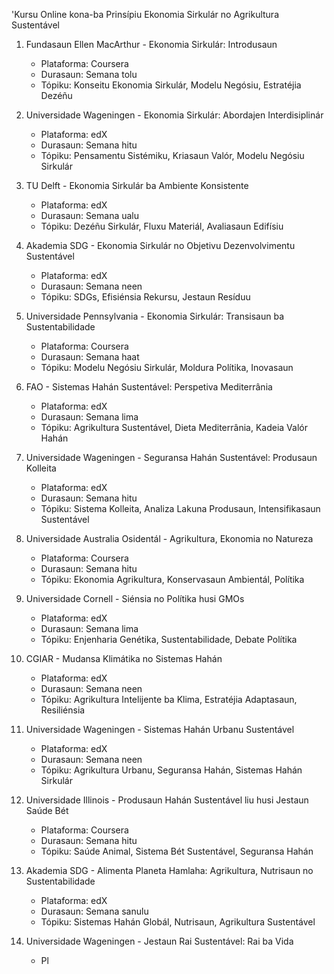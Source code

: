 'Kursu Online kona-ba Prinsípiu Ekonomia Sirkulár no Agrikultura Sustentável

1. Fundasaun Ellen MacArthur - Ekonomia Sirkulár: Introdusaun
   - Plataforma: Coursera
   - Durasaun: Semana tolu
   - Tópiku: Konseitu Ekonomia Sirkulár, Modelu Negósiu, Estratéjia Dezéñu

2. Universidade Wageningen - Ekonomia Sirkulár: Abordajen Interdisiplinár
   - Plataforma: edX
   - Durasaun: Semana hitu
   - Tópiku: Pensamentu Sistémiku, Kriasaun Valór, Modelu Negósiu Sirkulár

3. TU Delft - Ekonomia Sirkulár ba Ambiente Konsistente
   - Plataforma: edX
   - Durasaun: Semana ualu
   - Tópiku: Dezéñu Sirkulár, Fluxu Materiál, Avaliasaun Edifísiu

4. Akademia SDG - Ekonomia Sirkulár no Objetivu Dezenvolvimentu Sustentável
   - Plataforma: edX
   - Durasaun: Semana neen
   - Tópiku: SDGs, Efisiénsia Rekursu, Jestaun Resíduu

5. Universidade Pennsylvania - Ekonomia Sirkulár: Transisaun ba Sustentabilidade
   - Plataforma: Coursera
   - Durasaun: Semana haat
   - Tópiku: Modelu Negósiu Sirkulár, Moldura Polítika, Inovasaun

6. FAO - Sistemas Hahán Sustentável: Perspetiva Mediterrânia
   - Plataforma: edX
   - Durasaun: Semana lima
   - Tópiku: Agrikultura Sustentável, Dieta Mediterrânia, Kadeia Valór Hahán

7. Universidade Wageningen - Seguransa Hahán Sustentável: Produsaun Kolleita
   - Plataforma: edX
   - Durasaun: Semana hitu
   - Tópiku: Sistema Kolleita, Analiza Lakuna Produsaun, Intensifikasaun Sustentável

8. Universidade Australia Osidentál - Agrikultura, Ekonomia no Natureza
   - Plataforma: Coursera
   - Durasaun: Semana hitu
   - Tópiku: Ekonomia Agrikultura, Konservasaun Ambientál, Polítika

9. Universidade Cornell - Siénsia no Polítika husi GMOs
   - Plataforma: edX
   - Durasaun: Semana lima
   - Tópiku: Enjenharia Genétika, Sustentabilidade, Debate Polítika

10. CGIAR - Mudansa Klimátika no Sistemas Hahán
    - Plataforma: edX
    - Durasaun: Semana neen
    - Tópiku: Agrikultura Intelijente ba Klima, Estratéjia Adaptasaun, Resiliénsia

11. Universidade Wageningen - Sistemas Hahán Urbanu Sustentável
    - Plataforma: edX
    - Durasaun: Semana neen
    - Tópiku: Agrikultura Urbanu, Seguransa Hahán, Sistemas Hahán Sirkulár

12. Universidade Illinois - Produsaun Hahán Sustentável liu husi Jestaun Saúde Bét
    - Plataforma: Coursera
    - Durasaun: Semana hitu
    - Tópiku: Saúde Animal, Sistema Bét Sustentável, Seguransa Hahán

13. Akademia SDG - Alimenta Planeta Hamlaha: Agrikultura, Nutrisaun no Sustentabilidade
    - Plataforma: edX
    - Durasaun: Semana sanulu
    - Tópiku: Sistemas Hahán Globál, Nutrisaun, Agrikultura Sustentável

14. Universidade Wageningen - Jestaun Rai Sustentável: Rai ba Vida
    - Pl